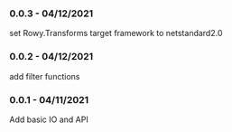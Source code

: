 ### 0.0.3 - 04/12/2021

set Rowy.Transforms target framework to netstandard2.0

### 0.0.2 - 04/12/2021

add filter functions

### 0.0.1 - 04/11/2021

Add basic IO and API